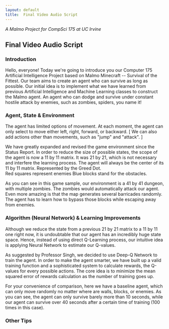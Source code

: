 ```yaml
---
layout: default
title:  Final Video Audio Script
---
```


*A Malmo Project for CompSci 175 at UC Irvine*

## Final Video Audio Script

### Introduction
Hello, everyone! Today we're going to introduce you our Computer 175 Artificial Intelligence Project based on Malmo Minecraft -- Survival of the Fittest. Our team aims to create an agent who can survive as long as possible. Our initial idea is to implement what we have learned from previous Artificial Intelligence and Machine Learning classes to construct the Malmo agent. An agent who can dodge and survive under constant hostile attack by enemies, such as zombies, spiders, you name it!

### Agent, State & Environment
The agent has limited options of movement. At each moment, the agent can only select to move either left, right, forward, or backward. [ We can also add actions other than movements, such as "jump" and "attack". ]

We have greatly expanded and revised the game environment since the Status Report. In order to reduce the size of possible states, the scope of the agent is now a 11 by 11 matrix. It was 21 by 21, which is not necessary and interfere the learning process.
  The agent will always be the center of its 11 by 11 matrix. Represented by the Greed Dot.  
  Red squares represent enemies
  Blue blocks stand for the obstacles.

As you can see in this game sample, our environment is a 41 by 41 dungeon, with multiple zombies. The zombies would automatically attack our agent. Even more amazing is that the map generates several barricades randomly. The agent has to learn how to bypass those blocks while escaping away from enemies.

### Algorithm (Neural Network) & Learning Improvements
Although we reduce the state from a previous 21 by 21 matrix to a 11 by 11 one right now, it is undoubtable that our agent has an incredibly huge state space. Hence, instead of using direct Q-Learning process, our intuitive idea is applying Neural Network to estimate our Q-values.

As suggested by Professor Singh, we decided to use Deep-Q Network to train the agent. In order to make the agent smarter, we have built up a valid training function and a sophisticated system to calculate rewards, the Q-values for every possible actions. The core idea is to minimize the mean squared error of rewards calculation as the number of training goes up.

For your convenience of comparison, here we have a baseline agent, which can only move randomly no matter where are walls, blocks, or enemies. As you can see, the agent can only survive barely more than 10 seconds, while our agent can survive over 40 seconds after a certain time of training (100 times in this case).

### Other Tips
